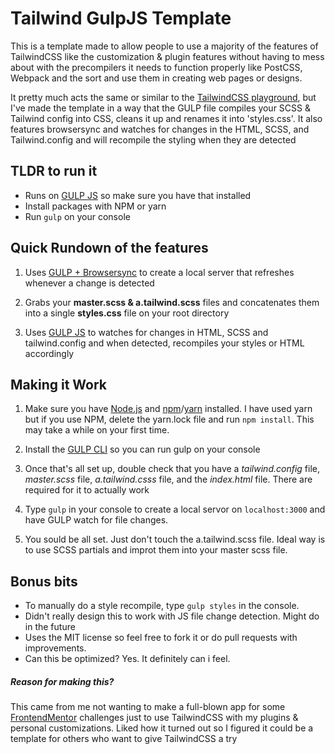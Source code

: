 

# Tailwind GulpJS Template

  This is a template made to allow people to use a majority of the features of TailwindCSS like the customization & plugin features without having to mess about with the precompilers it needs to function properly like PostCSS, Webpack and the sort and use them in creating web pages or designs.

  It pretty much acts the same or similar to the [TailwindCSS playground](https://play.tailwindcss.com/), but I've made the template in a way that the GULP file compiles your SCSS & Tailwind config into CSS, cleans it up and renames it into 'styles.css'. It also features browsersync and watches for changes in the HTML, SCSS, and Tailwind.config and will recompile the styling when they are detected

  ## TLDR to run it
  -  Runs on [GULP JS](https://gulpjs.com/) so make sure you have that installed
  -  Install packages with NPM or yarn
  -  Run `gulp` on your console


  ##  Quick Rundown of the features
  1. Uses [GULP + Browsersync](https://browsersync.io/docs/gulp) to create a local server that refreshes whenever a change is detected

  2. Grabs your **master.scss & a.tailwind.scss** files and concatenates them into a single **styles.css** file on your root directory

  3. Uses [GULP JS](https://gulpjs.com/) to watches for changes in HTML, SCSS and tailwind.config and when detected, recompiles your styles or HTML accordingly

  ## Making it Work
  1. Make sure you have [Node.js](https://nodejs.org/en/) and [npm](https://www.npmjs.com/get-npm)/[yarn](https://yarnpkg.com/getting-started/install) installed. I have used yarn but if you use NPM, delete the yarn.lock file and run `npm install`. This may take a while on your first time.

  2. Install the [GULP CLI](https://gulpjs.com/docs/en/getting-started/quick-start) so you can run gulp on your console

  3. Once that's all set up, double check that you have a *tailwind.config* file, *master.scss* file, *a.tailwind.csss* file, and the *index.html* file. There are required for it to actually work

  4. Type `gulp` in your console to create a local servor on `localhost:3000` and have GULP watch for file changes.

  5. You sould be all set. Just don't touch the a.tailwind.scss file. Ideal way is to use SCSS partials and improt them into your master scss file.

  ## Bonus bits
  - To manually do a style recompile, type `gulp styles` in the console.
  - Didn't really design this to work with JS file change detection. Might do in the future
  - Uses the MIT license so feel free to fork it or do pull requests with improvements.
  - Can this be optimized? Yes. It definitely can i feel.

  ##### Reason for making this?
  This came from me not wanting to make a full-blown app for some [FrontendMentor](https://www.frontendmentor.io/solutions) challenges just to use TailwindCSS with my plugins & personal customizations. Liked how it turned out so I figured it could be a template for others who want to give TailwindCSS a try